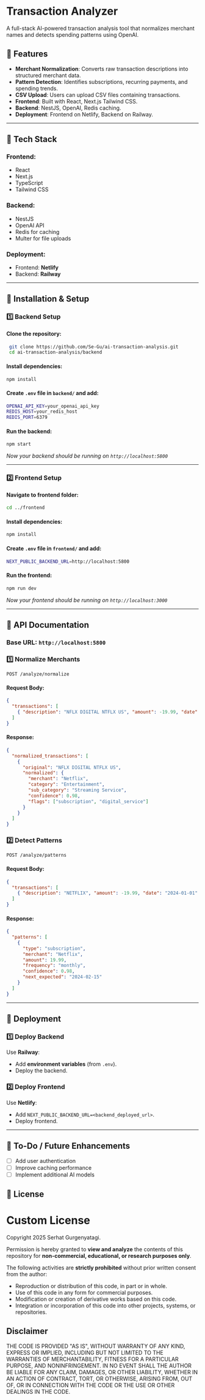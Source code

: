 # Transaction Analyzer

A full-stack AI-powered transaction analysis tool that normalizes merchant names and detects spending patterns using OpenAI.

## 🚀 Features
- **Merchant Normalization**: Converts raw transaction descriptions into structured merchant data.
- **Pattern Detection**: Identifies subscriptions, recurring payments, and spending trends.
- **CSV Upload**: Users can upload CSV files containing transactions.
- **Frontend**: Built with React, Next.js Tailwind CSS.
- **Backend**: NestJS, OpenAI, Redis caching.
- **Deployment**: Frontend on Netlify, Backend on Railway.

---

## 📌 Tech Stack
### **Frontend:**
- React
- Next.js
- TypeScript
- Tailwind CSS

### **Backend:**
- NestJS
- OpenAI API
- Redis for caching
- Multer for file uploads

### **Deployment:**
- Frontend: **Netlify**
- Backend: **Railway**

---

## 🔧 Installation & Setup
### **1️⃣ Backend Setup**

#### **Clone the repository:**
```sh
 git clone https://github.com/Se-Gu/ai-transaction-analysis.git
 cd ai-transaction-analysis/backend
```

#### **Install dependencies:**
```sh
npm install
```

#### **Create `.env` file in `backend/` and add:**
```sh
OPENAI_API_KEY=your_openai_api_key
REDIS_HOST=your_redis_host
REDIS_PORT=6379
```

#### **Run the backend:**
```sh
npm start
```
_Now your backend should be running on `http://localhost:5800`_

---

### **2️⃣ Frontend Setup**
#### **Navigate to frontend folder:**
```sh
cd ../frontend
```

#### **Install dependencies:**
```sh
npm install
```

#### **Create `.env` file in `frontend/` and add:**
```sh
NEXT_PUBLIC_BACKEND_URL=http://localhost:5800
```

#### **Run the frontend:**
```sh
npm run dev
```
_Now your frontend should be running on `http://localhost:3000`_

---

## 📡 API Documentation
### **Base URL:** `http://localhost:5800`

### **1️⃣ Normalize Merchants**
`POST /analyze/normalize`
#### **Request Body:**
```json
{
  "transactions": [
    { "description": "NFLX DIGITAL NTFLX US", "amount": -19.99, "date": "2024-01-01" }
  ]
}
```
#### **Response:**
```json
{
  "normalized_transactions": [
    {
      "original": "NFLX DIGITAL NTFLX US",
      "normalized": {
        "merchant": "Netflix",
        "category": "Entertainment",
        "sub_category": "Streaming Service",
        "confidence": 0.98,
        "flags": ["subscription", "digital_service"]
      }
    }
  ]
}
```

### **2️⃣ Detect Patterns**
`POST /analyze/patterns`
#### **Request Body:**
```json
{
  "transactions": [
    { "description": "NETFLIX", "amount": -19.99, "date": "2024-01-01" }
  ]
}
```
#### **Response:**
```json
{
  "patterns": [
    {
      "type": "subscription",
      "merchant": "Netflix",
      "amount": 19.99,
      "frequency": "monthly",
      "confidence": 0.98,
      "next_expected": "2024-02-15"
    }
  ]
}
```

---

## 🚀 Deployment
### **1️⃣ Deploy Backend**
Use **Railway**:
- Add **environment variables** (from `.env`).
- Deploy the backend.

### **2️⃣ Deploy Frontend**
Use **Netlify**:
- Add `NEXT_PUBLIC_BACKEND_URL=<backend_deployed_url>`.
- Deploy frontend.

---

## 🎯 To-Do / Future Enhancements
- [ ] Add user authentication
- [ ] Improve caching performance
- [ ] Implement additional AI models

## 📜 License
# Custom License

Copyright 2025 Serhat Gurgenyatagi.

Permission is hereby granted to **view and analyze** the contents of this repository for **non-commercial, educational, or research purposes only**. 

The following activities are **strictly prohibited** without prior written consent from the author:
- Reproduction or distribution of this code, in part or in whole.
- Use of this code in any form for commercial purposes.
- Modification or creation of derivative works based on this code.
- Integration or incorporation of this code into other projects, systems, or repositories.

## Disclaimer

THE CODE IS PROVIDED "AS IS", WITHOUT WARRANTY OF ANY KIND, EXPRESS OR IMPLIED, INCLUDING BUT NOT LIMITED TO THE WARRANTIES OF MERCHANTABILITY, FITNESS FOR A PARTICULAR PURPOSE, AND NONINFRINGEMENT. IN NO EVENT SHALL THE AUTHOR BE LIABLE FOR ANY CLAIM, DAMAGES, OR OTHER LIABILITY, WHETHER IN AN ACTION OF CONTRACT, TORT, OR OTHERWISE, ARISING FROM, OUT OF, OR IN CONNECTION WITH THE CODE OR THE USE OR OTHER DEALINGS IN THE CODE.


